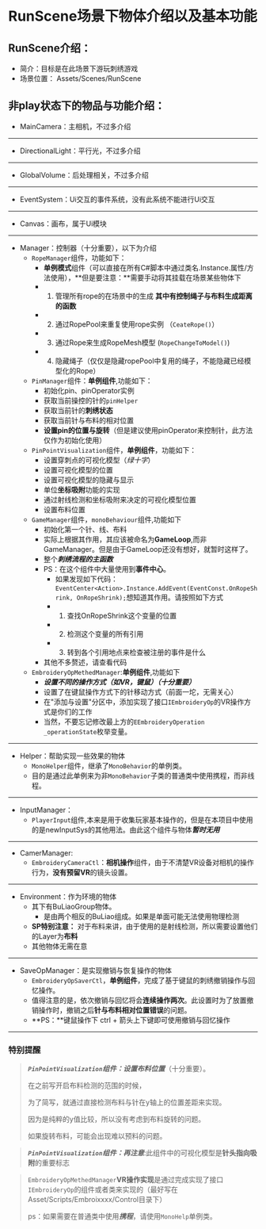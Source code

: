 # RunScene场景下物体介绍以及基本功能

## RunScene介绍：
- 简介：目标是在此场景下游玩刺绣游戏
- 场景位置： Assets/Scenes/RunScene

## 非play状态下的物品与功能介绍：

- MainCamera：主相机，不过多介绍
---
- DirectionalLight：平行光，不过多介绍
---
- GlobalVolume：后处理相关，不过多介绍
---
- EventSystem：Ui交互的事件系统，没有此系统不能进行Ui交互
---
- Canvas：画布，属于Ui模块
- ---
- Manager：控制器（十分重要），以下为介绍
  - `RopeManager`组件，功能如下：
    - **单例模式**组件（可以直接在所有C#脚本中通过类名.Instance.属性/方法使用），**但是要注意：**需要手动将其挂载在场景某些物体下
    - 1. 管理所有rope的在场景中的生成     **其中有控制绳子与布料生成距离的函数**
    - 2. 通过RopePool来重复使用rope实例 （`CeateRope()`）
    - 3. 通过Rope来生成RopeMesh模型 (`RopeChangeToModel()`)
    - 4. 隐藏绳子（仅仅是隐藏ropePool中复用的绳子，不能隐藏已经模型化的Rope）
  - `PinManager`组件：**单例组件**,功能如下：
    - 初始化pin、pinOperator实例
    - 获取当前操控的针的`pinHelper`
    - 获取当前针的**刺绣状态**
    - 获取当前针与布料的相对位置
    - **设置pin的位置与旋转**（但是建议使用pinOperator来控制针，此方法仅作为初始化使用）
  - `PinPointVisualization`组件，**单例组件**，功能如下：
    - 设置穿刺点的可视化模型（*绿十字*）
    - 设置可视化模型的位置
    - 设置可视化模型的隐藏与显示
    -  单位**坐标吸附**功能的实现
    -  通过射线检测和坐标吸附来决定的可视化模型位置
    -  设置布料位置
   -  `GameManager`组件，`monoBehaviour`组件,功能如下
       -  初始化第一个针、线、布料
       -  实际上根据其作用，其应该被命名为**GameLoop**,而非GameManager。但是由于GameLoop还没有想好，就暂时这样了。
       -  整个***刺绣流程的主函数***
       -  PS：在这个组件中大量使用到**事件中心**。
          -  如果发现如下代码：`EventCenter<Action>.Instance.AddEvent(EventConst.OnRopeShrink, OnRopeShrink);`想知道其作用。请按照如下方式
          -  1. 查找OnRopeShrink这个变量的位置
          -  2. 检测这个变量的所有引用
          -  3. 转到各个引用地点来检查被注册的事件是什么
       -  其他不多赘述，请查看代码
   -  `EmbroideryOpMethedManager`:**单例组件**,功能如下
      -  ***设置不同的操作方式（如VR，键鼠）（十分重要）***
      -  设置了在键鼠操作方式下的针移动方式（前面一坨，无需关心）
      -  在"添加与设置"分区中，添加实现了接口`IEmbroideryOp`的VR操作方式是你们的工作
      -  当然，不要忘记修改最上方的`EEmbroideryOperation _operationState`枚举变量。
---
-  Helper：帮助实现一些效果的物体
   -  `MonoHelper`组件，继承了`MonoBehavior`的单例类。
   -  目的是通过此单例来为非`MonoBehavior`子类的普通类中使用携程，而非线程。
---
-  InputManager：
   -  `PlayerInput`组件,本来是用于收集玩家基本操作的，但是在本项目中使用的是newInputSys的其他用法。由此这个组件与物体***暂时无用***
---
-  CamerManager:
   -  `EmbroideryCameraCtl`：**相机操作**组件，由于不清楚VR设备对相机的操作行为，**没有预留VR**的镜头设置。
---
- Environment：作为环境的物体
  - 其下有BuLiaoGroup物体。
    - 是由两个相反的BuLiao组成。如果是单面可能无法使用物理检测
  - **SP特别注意：** 对于布料来讲，由于使用的是射线检测，所以需要设置他们的Layer为**布料**
  - 其他物体无需在意
---
- SaveOpManager：是实现撤销与恢复操作的物体
  - `EmbroideryOpSaverCtl`，**单例组件**，完成了基于键鼠的刺绣撤销操作与回忆操作。
  - 值得注意的是，依次撤销与回忆将会**连续操作两次**。此设置时为了放置撤销操作时，撤销之后**针与布料相对位置错误**的问题。
  - **PS：**键鼠操作下 ctrl + 箭头上下键即可使用撤销与回忆操作

---

### 特别提醒

> ***`PinPointVisualization`组件：设置布料位置***（十分重要）。
> 
> 在之前写开启布料检测的范围的时候，
> 
> 为了简写，就通过直接检测布料与针在y轴上的位置差距来实现。
> 
> 因为是纯粹的y值比较，所以没有考虑到布料旋转的问题。
>
> 如果旋转布料，可能会出现难以预料的问题。
    

> ***`PinPointVisualization`组件：再注意***:此组件中的可视化模型是**针头指向吸附**的重要标志
  
> `EmbroideryOpMethedManager`**VR操作实现**是通过完成实现了接口`IEmbroideryOp`的组件或者类来实现的（最好写在Asset/Scripts/Embroixxxx/Control目录下）
>
> ps：如果需要在普通类中使用***携程***，请使用`MonoHelp`单例类。
